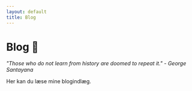```yaml
---
layout: default
title: Blog
---
```


# Blog 📝

_"Those who do not learn from history are doomed to repeat it." - George Santayana_

Her kan du læse mine blogindlæg.
